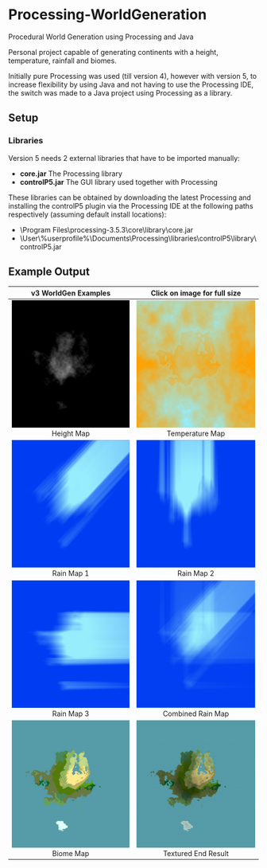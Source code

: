 # Processing-WorldGeneration
Procedural World Generation using Processing and Java

Personal project capable of generating continents with a height, temperature, rainfall and biomes. 

Initially pure Processing was used (till version 4), however with version 5, to increase flexibility by using Java and not having to use the Processing IDE, the switch was made to a Java project using Processing as a library.

## Setup
### Libraries
Version 5 needs 2 external libraries that have to be imported manually:
- **core.jar** The Processing library
- **controlP5.jar** The GUI library used together with Processing

These libraries can be obtained by downloading the latest Processing and installing the controlP5 plugin via the Processing IDE at the following paths respectively (assuming default install locations):
- \Program Files\processing-3.5.3\core\library\core.jar
- \User\\%userprofile%\Documents\Processing\libraries\controlP5\library\controlP5.jar

## Example Output

| v3 WorldGen Examples  | Click on image for full size |
| :---: | :---: |
| <img src=".github/v3HeightMap.png" data-canonical-src="" width="256" height="256" /><br />Height Map | <img src=".github/v3TemperatureMap.png" data-canonical-src="" width="256" height="256" /><br />Temperature Map |
| <img src=".github/v3RainMap1.png" data-canonical-src="" width="256" height="256" /><br />Rain Map 1 | <img src=".github/v3RainMap2.png" data-canonical-src="" width="256" height="256" /><br />Rain Map 2 |
| <img src=".github/v3RainMap3.png" data-canonical-src="" width="256" height="256" /><br />Rain Map 3 | <img src=".github/v3CombinedRainMap.png" data-canonical-src="" width="256" height="256" /><br />Combined Rain Map |
| <img src=".github/v3BiomeMap.png" data-canonical-src="" width="256" height="256" /><br />Biome Map | <img src=".github/v3TexturedEndResult.png" data-canonical-src="" width="256" height="256" /><br />Textured End Result |
